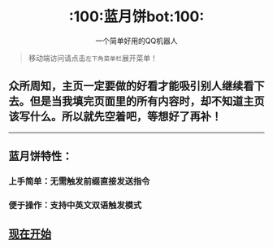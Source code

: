 <center><h1>:100:蓝月饼bot:100:</h1></center>



<center>一个简单好用的QQ机器人</center>

> 移动端访问请点击`左下角菜单栏`展开菜单！

## 众所周知，主页一定要做的好看才能吸引别人继续看下去。但是当我填完页面里的所有内容时，却不知道主页该写什么。所以就先空着吧，等想好了再补！

---

## 蓝月饼特性：

### 上手简单：无需触发前缀直接发送指令

### 便于操作：支持中英文双语触发模式

## [现在开始](start-.md)

